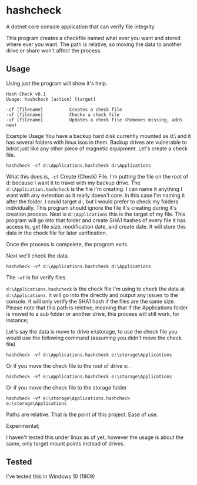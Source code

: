 # hashcheck
A dotnet core console application that can verify file integrity

This program creates a checkfile named what ever you want and stored where ever you want. The path is relative, so moving the data to another drive or share won't affect the process.

## Usage

Using just the program will show it's help.
```
Hash Check v0.1
Usage: hashcheck [action] [target]

-cf [filename]          Creates a check file
-vf [filename]          Checks a check file
-uf [filename]          Updates a check file (Removes missing, adds new)
```

Example Usage
You have a backup hard disk currently mounted as d:\ and it has several folders with linux isos in them. Backup drives are vulnerable to bitrot just like any other piece of magnetic equipment. Let's create a check file.

`hashcheck -cf d:\Applications.hashcheck d:\Applications`

What this does is, `-cf` Create (Check) File. I'm putting the file on the root of d: because I want it to travel with my backup drive. The `d:\Application.hashcheck` is the file I'm creating. I can name it anything I want with any extention as it really doesn't care. In this case I'm naming it after the folder. I could target d:\, but I would prefer to check my folders individually. This program should ignore the file it's creating during it's creation process. Next is `d:\Applications` this is the target of my file. This program will go into that folder and create SHA1 hashes of every file it has access to, get file size, modification date, and create date. It will store this data in the check file for later varification.

Once the process is compelete, the program exits.

Next we'll check the data.

`hashcheck -vf d:\Applications.hashcheck d:\Applications`

The `-vf` is for verify files. 

`d:\Applications.hashcheck` is the check file I'm using to check the data at `d:\Applications`. It will go into the directly and output any issues to the console. It will only verify the SHA1 hash if the files are the same size. Please note that this path is reletive, meaning that if the Applications folder is moved to a sub folder or another drive, this process will still work, for instance;

Let's say the data is move to drive e:\storage, to use the check file you would use the following command (assuming you didn't move the check file)

`hashcheck -vf d:\Applications.hashcheck e:\storage\Applications`

Or if you move the check file to the root of drive e:.

`hashcheck -vf e:\Applications.hashcheck e:\storage\Applications`

Or if you move the check file to the storage folder

`hashcheck -vf e:\storage\Applications.hashcheck e:\storage\Applications`

Paths are relative. That is the point of this project. Ease of use.

Experimental;

I haven't tested this under linux as of yet, however the usage is about the same, only target mount points instead of drives.

## Tested

I've tested this in Windows 10 (1909)
